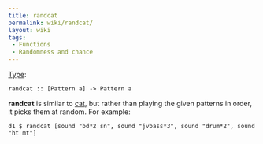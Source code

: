 ```yaml
---
title: randcat
permalink: wiki/randcat/
layout: wiki
tags:
 - Functions
 - Randomness and chance
---
```


[Type](/wiki/Type_signature "wikilink"):

    randcat :: [Pattern a] -> Pattern a

**randcat** is similar to [cat](cat "wikilink"), but rather than playing
the given patterns in order, it picks them at random. For example:

    d1 $ randcat [sound "bd*2 sn", sound "jvbass*3", sound "drum*2", sound "ht mt"]
